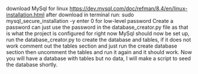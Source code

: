 download MySql 
  for linux https://dev.mysql.com/doc/refman/8.4/en/linux-installation.html
after download in terminal run:
  sudo mysql_secure_installation -y
  enter 0 for low-level password 
  Create a password can just use the password in the database_creator.py file as that is what the project is configured for right now 
  MySql should now be set up, run the database_creator.py to create the database and tables, if it does not work comment out the tables section and just run the create database section then uncomment the tables and run it again and it should work.
  Now you will have a database with tables but no data, I will make a script to seed the database shortly. 
